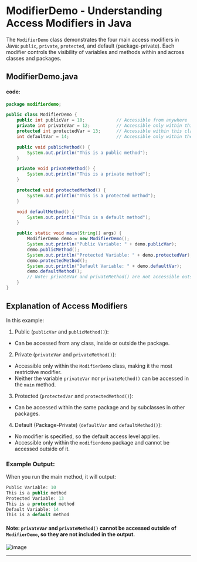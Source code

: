 # ModifierDemo - Understanding Access Modifiers in Java

The `ModifierDemo` class demonstrates the four main access modifiers in Java: `public`, `private`, `protected`, and default (package-private). Each modifier controls the visibility of variables and methods within and across classes and packages.

## ModifierDemo.java

#### code:
```java
package modifierdemo;

public class ModifierDemo {
    public int publicVar = 10;            // Accessible from anywhere
    private int privateVar = 12;          // Accessible only within this class
    protected int protectedVar = 13;      // Accessible within this class, same package, and subclasses
    int defaultVar = 14;                  // Accessible only within the same package

    public void publicMethod() {
        System.out.println("This is a public method");
    }

    private void privateMethod() {
        System.out.println("This is a private method");
    }

    protected void protectedMethod() {
        System.out.println("This is a protected method");
    }

    void defaultMethod() {
        System.out.println("This is a default method");
    }

    public static void main(String[] args) {
        ModifierDemo demo = new ModifierDemo();
        System.out.println("Public Variable: " + demo.publicVar);
        demo.publicMethod();
        System.out.println("Protected Variable: " + demo.protectedVar);
        demo.protectedMethod();
        System.out.println("Default Variable: " + demo.defaultVar);
        demo.defaultMethod();
        // Note: privateVar and privateMethod() are not accessible outside this class
    }
}
```

## Explanation of Access Modifiers
In this example:
1. Public (`publicVar` and `publicMethod()`):
- Can be accessed from any class, inside or outside the package.
2. Private (`privateVar` and `privateMethod()`):
- Accessible only within the `ModifierDemo` class, making it the most restrictive modifier.
- Neither the variable `privateVar` nor `privateMethod()` can be accessed in the `main` method.
3. Protected (`protectedVar` and `protectedMethod()`):
- Can be accessed within the same package and by subclasses in other packages.
4. Default (Package-Private) (`defaultVar` and `defaultMethod()`):
- No modifier is specified, so the default access level applies.
- Accessible only within the `modifierdemo` package and cannot be accessed outside of it.

### Example Output:

When you run the main method, it will output:
```java
Public Variable: 10
This is a public method
Protected Variable: 13
This is a protected method
Default Variable: 14
This is a default method
```
#### Note: `privateVar` and `privateMethod()` cannot be accessed outside of `ModifierDemo`, so they are not included in the output.

![image](https://github.com/user-attachments/assets/47ed7168-33e9-49a5-968e-53cef6855b8d)

---
